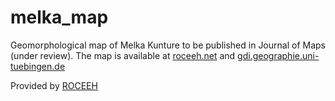 # melka_map

Geomorphological map of Melka Kunture to be published in Journal of Maps (under review).
The map is available at <a href="http://www.roceeh.net/ethiopia_geomorphological_map" target="_blank">roceeh.net</a> and <a href="http://gdi.geographie.uni-tuebingen.de/melka/geomorphology.html#14/8.7298/38.5996" target="_blank">gdi.geographie.uni-tuebingen.de</a>

Provided by <a href="http://www.roceeh.net/home/" target="_blank">ROCEEH</a>
